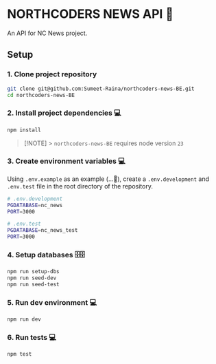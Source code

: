 # NORTHCODERS NEWS API 📰

An API for NC News project.

## Setup

### 1. Clone project repository

```bash
git clone git@github.com:Sumeet-Raina/northcoders-news-BE.git
cd northcoders-news-BE
```

### 2. Install project dependencies 💻

```bash
npm install
```

> [!NOTE] > `northcoders-news-BE` requires node version `23`

### 3. Create environment variables 💻

Using `.env.example` as an example (...👀), create a `.env.development` and `.env.test` file in the root directory of the repository.

```bash
# .env.development
PGDATABASE=nc_news
PORT=3000
```

```bash
# .env.test
PGDATABASE=nc_news_test
PORT=3000
```

### 4. Setup databases 🗄️🗄️

```bash
npm run setup-dbs
npm run seed-dev
npm run seed-test
```

### 5. Run dev environment 💻

```bash
npm run dev
```

### 6. Run tests 💻

```bash
npm test
```
